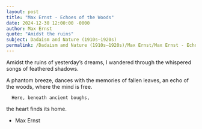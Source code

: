 ```yaml
---
layout: post
title: "Max Ernst - Echoes of the Woods"
date: 2024-12-30 12:00:00 -0000
author: Max Ernst
quote: "Amidst the ruins"
subject: Dadaism and Nature (1910s–1920s)
permalink: /Dadaism and Nature (1910s–1920s)/Max Ernst/Max Ernst - Echoes of the Woods
---
```


Amidst the ruins
     of yesterday’s dreams,
        I wandered through
    the whispered songs
  of feathered shadows.

   A phantom breeze,
        dances with
    the memories of
  fallen leaves,
        an echo of the woods,
   where the mind is free.

      Here, beneath ancient boughs,
   the heart finds its home.

- Max Ernst
